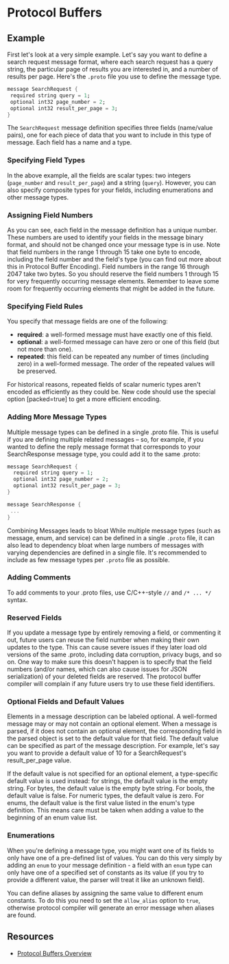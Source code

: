 # Protocol Buffers

## Example

First let's look at a very simple example. Let's say you want to define a search request message format, where each search request has a query string, the particular page of results you are interested in, and a number of results per page. Here's the `.proto` file you use to define the message type.

```dart
message SearchRequest {
 required string query = 1;
 optional int32 page_number = 2;
 optional int32 result_per_page = 3;
}
```

The `SearchRequest` message definition specifies three fields (name/value pairs), one for each piece of data that you want to include in this type of message. Each field has a name and a type.

### Specifying Field Types

In the above example, all the fields are scalar types: two integers (`page_number` and `result_per_page`) and a string (`query`). However, you can also specify composite types for your fields, including enumerations and other message types.

### Assigning Field Numbers

As you can see, each field in the message definition has a unique number. These numbers are used to identify your fields in the message binary format, and should not be changed once your message type is in use. Note that field numbers in the range 1 through 15 take one byte to encode, including the field number and the field's type (you can find out more about this in Protocol Buffer Encoding). Field numbers in the range 16 through 2047 take two bytes. So you should reserve the field numbers 1 through 15 for very frequently occurring message elements. Remember to leave some room for frequently occurring elements that might be added in the future.

### Specifying Field Rules

You specify that message fields are one of the following:

* __required__: a well-formed message must have exactly one of this field.
* __optional__: a well-formed message can have zero or one of this field (but not more than one).
* __repeated__: this field can be repeated any number of times (including zero) in a well-formed message. The order of the repeated values will be preserved.

For historical reasons, repeated fields of scalar numeric types aren't encoded as efficiently as they could be. New code should use the special option [packed=true] to get a more efficient encoding.

### Adding More Message Types

Multiple message types can be defined in a single .proto file. This is useful if you are defining multiple related messages – so, for example, if you wanted to define the reply message format that corresponds to your SearchResponse message type, you could add it to the same .proto:

```dart
message SearchRequest {
  required string query = 1;
  optional int32 page_number = 2;
  optional int32 result_per_page = 3;
}

message SearchResponse {
 ...
}
```

Combining Messages leads to bloat While multiple message types (such as message, enum, and service) can be defined in a single `.proto` file, it can also lead to dependency bloat when large numbers of messages with varying dependencies are defined in a single file. It's recommended to include as few message types per `.proto` file as possible.

### Adding Comments

To add comments to your .proto files, use C/C++-style `//` and `/* ... */` syntax.

### Reserved Fields

If you update a message type by entirely removing a field, or commenting it out, future users can reuse the field number when making their own updates to the type. This can cause severe issues if they later load old versions of the same .proto, including data corruption, privacy bugs, and so on. One way to make sure this doesn't happen is to specify that the field numbers (and/or names, which can also cause issues for JSON serialization) of your deleted fields are reserved. The protocol buffer compiler will complain if any future users try to use these field identifiers.

### Optional Fields and Default Values

Elements in a message description can be labeled optional. A well-formed message may or may not contain an optional element. When a message is parsed, if it does not contain an optional element, the corresponding field in the parsed object is set to the default value for that field. The default value can be specified as part of the message description. For example, let's say you want to provide a default value of 10 for a SearchRequest's result_per_page value.

If the default value is not specified for an optional element, a type-specific default value is used instead: for strings, the default value is the empty string. For bytes, the default value is the empty byte string. For bools, the default value is false. For numeric types, the default value is zero. For enums, the default value is the first value listed in the enum's type definition. This means care must be taken when adding a value to the beginning of an enum value list.

### Enumerations

When you're defining a message type, you might want one of its fields to only have one of a pre-defined list of values. You can do this very simply by adding an `enum` to your message definition - a field with an `enum` type can only have one of a specified set of constants as its value (if you try to provide a different value, the parser will treat it like an unknown field).

You can define aliases by assigning the same value to different enum constants. To do this you need to set the `allow_alias` option to `true`, otherwise protocol compiler will generate an error message when aliases are found.

## Resources

* [Protocol Buffers Overview](https://developers.google.com/protocol-buffers/docs/overview)